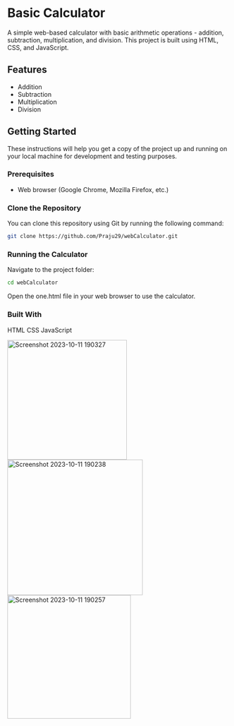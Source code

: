 # Basic Calculator

A simple web-based calculator with basic arithmetic operations - addition, subtraction, multiplication, and division. This project is built using HTML, CSS, and JavaScript.

## Features

- Addition
- Subtraction
- Multiplication
- Division

## Getting Started

These instructions will help you get a copy of the project up and running on your local machine for development and testing purposes.

### Prerequisites

- Web browser (Google Chrome, Mozilla Firefox, etc.)

### Clone the Repository

You can clone this repository using Git by running the following command:
```bash
git clone https://github.com/Praju29/webCalculator.git
```

### Running the Calculator
Navigate to the project folder:
```bash
cd webCalculator
```
Open the one.html file in your web browser to use the calculator.

### Built With
HTML
CSS
JavaScript


<img width="271" alt="Screenshot 2023-10-11 190327" src="https://github.com/Praju29/webCalculator/assets/134161335/9b0a5ba8-bb65-40e8-8039-cc232b74b2e4">

<img width="307" alt="Screenshot 2023-10-11 190238" src="https://github.com/Praju29/webCalculator/assets/134161335/53cada41-43a5-49c4-b161-65583b5bf20e">

<img width="280" alt="Screenshot 2023-10-11 190257" src="https://github.com/Praju29/webCalculator/assets/134161335/3ab8f5b5-db7c-41e8-a623-3bccffd0a555">


